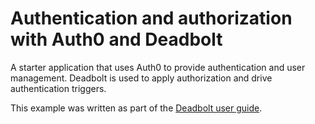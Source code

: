# Authentication and authorization with Auth0 and Deadbolt

A starter application that uses Auth0 to provide authentication and user management.  Deadbolt is used to apply authorization and drive authentication triggers.

This example was written as part of the [Deadbolt user guide](https://leanpub.com/deadbolt-2).